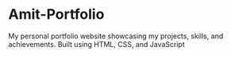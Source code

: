 # Amit-Portfolio
 My personal portfolio website showcasing my projects, skills, and achievements. Built using HTML, CSS, and JavaScript
